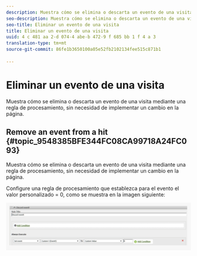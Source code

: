 ```yaml
---
description: Muestra cómo se elimina o descarta un evento de una visita mediante una regla de procesamiento, sin necesidad de implementar un cambio en la página.
seo-description: Muestra cómo se elimina o descarta un evento de una visita mediante una regla de procesamiento, sin necesidad de implementar un cambio en la página.
seo-title: Eliminar un evento de una visita
title: Eliminar un evento de una visita
uuid: 4 c 481 aa 2-d 074-4 abe-b 472-9 f 685 bb 1 f 4 a 3
translation-type: tm+mt
source-git-commit: 86fe1b3650100a05e52fb2102134fee515c871b1

---
```



# Eliminar un evento de una visita

Muestra cómo se elimina o descarta un evento de una visita mediante una regla de procesamiento, sin necesidad de implementar un cambio en la página.

## Remove an event from a hit {#topic_9548385BFE344FC08CA99718A24FC093}

Muestra cómo se elimina o descarta un evento de una visita mediante una regla de procesamiento, sin necesidad de implementar un cambio en la página.

Configure una regla de procesamiento que establezca para el evento el valor personalizado = 0, como se muestra en la imagen siguiente:

![](assets/remove_event.png)

